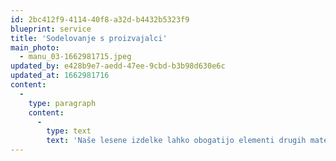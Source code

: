 ```yaml
---
id: 2bc412f9-4114-40f8-a32d-b4432b5323f9
blueprint: service
title: 'Sodelovanje s proizvajalci'
main_photo:
  - manu_03-1662981715.jpeg
updated_by: e428b9e7-aedd-47ee-9cbd-b3b98d630e6c
updated_at: 1662981716
content:
  -
    type: paragraph
    content:
      -
        type: text
        text: 'Naše lesene izdelke lahko obogatijo elementi drugih materialov: kovina, steklo, tapicirani dodatki, sistemi LED razsvetljave in ostalo.'
---
```

